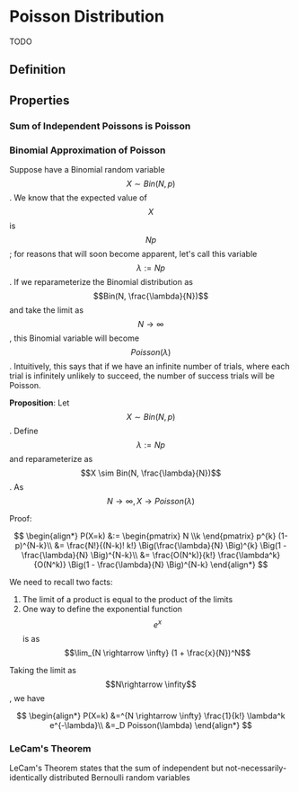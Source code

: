# Poisson Distribution

TODO

## Definition

## Properties

### Sum of Independent Poissons is Poisson

### Binomial Approximation of Poisson

Suppose have a Binomial random variable $$X \sim Bin(N, p)$$. We know that
the expected value of $$X$$ is $$Np$$; for reasons that will soon become apparent,
let's call this variable $$\lambda := Np$$. If we reparameterize the Binomial distribution
as $$Bin(N, \frac{\lambda}{N})$$ and take the limit as $$N\rightarrow \infty$$, this Binomial
variable will become $$Poisson(\lambda)$$. Intuitively, this says that if we have an infinite number of trials,
where each trial is infinitely unlikely to succeed, the number of success trials will be Poisson.

**Proposition**: Let $$X \sim Bin(N, p)$$. Define $$\lambda := Np$$ and reparameterize as
$$X \sim Bin(N, \frac{\lambda}{N})$$. As $$N \rightarrow \infty, X \rightarrow Poisson(\lambda)$$

Proof:

$$
\begin{align*}
P(X=k) &:= \begin{pmatrix} N \\k \end{pmatrix} p^{k} (1-p)^{N-k}\\
&= \frac{N!}{(N-k)! k!} \Big(\frac{\lambda}{N} \Big)^{k} \Big(1 - \frac{\lambda}{N} \Big)^{N-k}\\
&= \frac{O(N^k)}{k!} \frac{\lambda^k}{O(N^k)} \Big(1 - \frac{\lambda}{N} \Big)^{N-k}
\end{align*}
$$

We need to recall two facts:
1. The limit of a product is equal to the product of the limits
2. One way to define the exponential function $$e^{x}$$ is as $$\lim_{N \rightarrow \infty} (1 + \frac{x}{N})^N$$

Taking the limit as $$N\rightarrow \infity$$, we have

$$
\begin{align*}
P(X=k) &=^{N \rightarrow \infty} \frac{1}{k!} \lambda^k e^{-\lambda}\\
&=_D Poisson(\lambda)
\end{align*}
$$



### LeCam's Theorem

LeCam's Theorem states that the sum of independent but not-necessarily-identically distributed
Bernoulli random variables